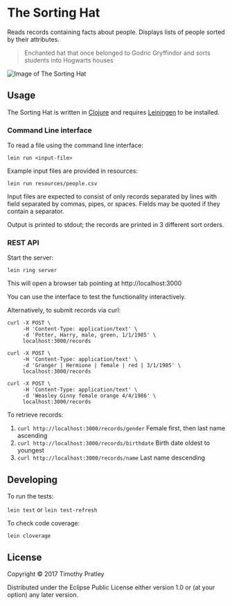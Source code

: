 # The Sorting Hat

Reads records containing facts about people.
Displays lists of people sorted by their attributes.

>Enchanted hat that once belonged to Godric Gryffindor and sorts students into Hogwarts houses

![Image of The Sorting Hat](https://images.pottermore.com/bxd3o8b291gf/2sLwPSOVqoOyCkEgSk0Oek/2c207d3a33dc10649554efc3014152da/MinervaMcGonagall_PM_B1C7M2_HarryPotterBeingSortedInGreatHall_Moment.jpg?w=1100&q=85)


## Usage

The Sorting Hat is written in [Clojure](https://www.clojure.org/) and requires [Leiningen](https://leiningen.org/) to be installed.


### Command Line interface

To read a file using the command line interface:

`lein run <input-file>`

Example input files are provided in resources:

`lein run resources/people.csv`

Input files are expected to consist of only records separated by lines
with field separated by commas, pipes, or spaces.
Fields may be quoted if they contain a separator.

Output is printed to stdout; the records are printed in 3 different sort orders.


### REST API

Start the server:

`lein ring server`

This will open a browser tab pointing at http://localhost:3000

You can use the interface to test the functionality interactively.

Alternatively, to submit records via curl:

```
curl -X POST \
     -H 'Content-Type: application/text' \
     -d 'Potter, Harry, male, green, 1/1/1985' \
     localhost:3000/records
```

```
curl -X POST \
     -H 'Content-Type: application/text' \
     -d 'Granger | Hermione | female | red | 3/1/1985' \
     localhost:3000/records
```

```
curl -X POST \
     -H 'Content-Type: application/text' \
     -d 'Weasley Ginny female orange 4/4/1986' \
     localhost:3000/records
```


To retrieve records:

1. `curl http://localhost:3000/records/gender` Female first, then last name ascending
2. `curl http://localhost:3000/records/birthdate` Birth date oldest to youngest
3. `curl http://localhost:3000/records/name` Last name descending


## Developing

To run the tests:

`lein test` or `lein test-refresh`

To check code coverage:

`lein cloverage`


## License

Copyright © 2017 Timothy Pratley

Distributed under the Eclipse Public License either version 1.0 or (at
your option) any later version.
